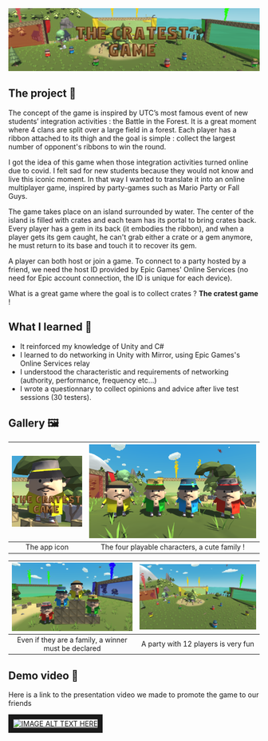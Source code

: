 <img src="Assets/Banner.png" alt="Banner.jpg"/>

## The project 🚀
The concept of the game is inspired by UTC’s most famous event of new students’ integration activities : the Battle in the Forest. It is a great moment where 4 clans are split over a large field in a forest. Each player has a ribbon attached to its thigh and the goal is simple : collect the largest number of opponent's ribbons to win the round.

I got the idea of this game when those integration activities turned online due to covid. I felt sad for new students because they would not know and live this iconic moment. In that way I wanted to translate it into an online multiplayer game, inspired by party-games such as Mario Party or Fall Guys.

The game takes place on an island surrounded by water. The center of the island is filled with crates and each team has its portal to bring crates back. Every player has a gem in its back (it embodies the ribbon), and when a player gets its gem caught, he can't grab either a crate or a gem anymore, he must return to its base and touch it to recover its gem.

A player can both host or join a game. To connect to a party hosted by a friend, we need the host ID provided by Epic Games' Online Services (no need for Epic account connection, the ID is unique for each device).

What is a great game where the goal is to collect crates ? **The cratest game** !

## What I learned 🌟
- It reinforced my knowledge of Unity and C#
- I learned to do networking in Unity with Mirror, using Epic Games's Online Services relay
- I understood the characteristic and requirements of networking (authority, performance, frequency etc...)
- I wrote a questionnary to collect opinions and advice after live test sessions (30 testers).

## Gallery 🖼️

|<img src="Assets/AppIcon.png" alt="" >|<img src="Assets/Family.png" alt="" >|
:-------------------------:|:-------------------------:
|The app icon|The four playable characters, a cute family !|

|<img src="Assets/Podium.png" alt="" >|<img src="Assets/Game.png" alt="" >|
:-------------------------:|:-------------------------:
|Even if they are a family, a winner must be declared|A party with 12 players is very fun|

## Demo video 🎥
Here is a link to the presentation video we made to promote the game to our friends  

<a href="http://www.youtube.com/watch?feature=player_embedded&v=xZlHn8Drr4g
" target="_blank"><img src="http://img.youtube.com/vi/xZlHn8Drr4g/0.jpg" 
alt="IMAGE ALT TEXT HERE" width="240" height="180" border="10" /></a>
